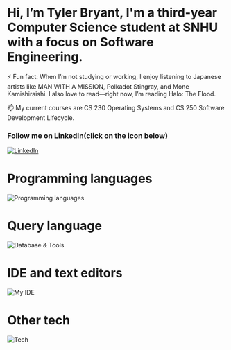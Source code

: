 # Hi, I’m Tyler Bryant, I'm a third-year Computer Science student at SNHU with a focus on Software Engineering.

⚡ Fun fact: When I’m not studying or working, I enjoy listening to Japanese artists like MAN WITH A MISSION, Polkadot Stingray, and Mone Kamishiraishi. I also love to read—right now, I’m reading Halo: The Flood.

📫 My current courses are CS 230 Operating Systems and CS 250 Software Development Lifecycle.

### Follow me on LinkedIn(click on the icon below)
[![LinkedIn](https://skillicons.dev/icons?i=linkedin&theme=light)](https://www.linkedin.com/in/tyler-bryant-b9227a27b)

# Programming languages
![Programming languages](https://skillicons.dev/icons?i=java,cpp,python&theme=light)

# Query language
![Database & Tools](https://skillicons.dev/icons?i=mysql&theme=light)

# IDE and text editors
![My IDE](https://skillicons.dev/icons?i=eclipse,pycharm,visualstudio,vscode&theme=light)

# Other tech
![Tech](https://skillicons.dev/icons?i=windows,raspberrypi&theme=light)
<!--
**AManiacalJester/AManiacalJester** is a ✨ _special_ ✨ repository because its `README.md` (this file) appears on your GitHub profile.
🌱 👯 🤔 💬.📫 🌱🔭
-->
